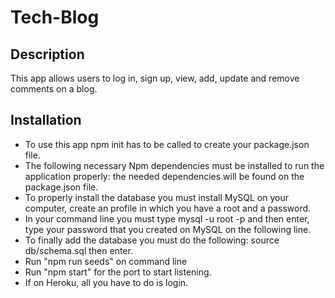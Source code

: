 # Tech-Blog

## Description

This app allows users to log in, sign up, view, add, update and remove comments on a blog.

## Installation

- To use this app npm init has to be called to create your package.json file.
- The following necessary Npm dependencies must be installed to run the application properly:  the needed dependencies will be found on the package.json file.
- To properly install the database you must install MySQL on your computer, create an profile in which you have a root and a password.
- In your command line you must type mysql -u root -p and then enter, type your password that you created on MySQL on the following line.
- To finally add the database you must do the following: source db/schema.sql then enter.
- Run "npm run seeds" on command line
- Run "npm start" for the port to start listening.
- If on Heroku, all you have to do is login.

